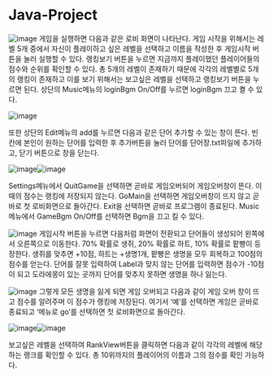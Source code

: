 # Java-Project

![image](https://github.com/seungjae708/Java-Project/assets/64647590/be7b72e9-d438-4268-a4ed-d1674b6ac7ac)
게임을 실행하면 다음과 같은 로비 화면이 나타난다. 
게임 시작을 위해서는 레벨 5개 중에서 자신이 플레이하고 싶은 레벨을 선택하고 이름을 작성한 후 게임시작 버튼을 눌러 실행할 수 있다.
랭킹보기 버튼을 누르면 지금까지 플레이했던 플레이어들의 점수와 순위를 확인할 수 있다. 총 5개의 레벨이 존재하기 때문에 각각의 레벨별로 5개의 랭킹이 존재하고 이를 보기 위해서는 보고싶은 레벨을 선택하고 랭킹보기 버튼을 누르면 된다.
상단의 Music메뉴의 loginBgm On/Off를 누르면 loginBgm 끄고 켤 수 있다. 

![image](https://github.com/seungjae708/Java-Project/assets/64647590/a1c9c359-cd69-4852-a302-bd92f4addd7b)
 
또한 상단의 Edit메뉴의 add를 누르면 다음과 같은 단어 추가할 수 있는 창이 뜬다. 빈칸에 본인이 원하는 단어를 입력한 후 추가버튼을 눌러 단어를 단어장.txt파일에 추가하고, 닫기 버튼으로 창을 닫는다.

![image](https://github.com/seungjae708/Java-Project/assets/64647590/73777670-a647-43a1-a161-a16e2be0bb12)![image](https://github.com/seungjae708/Java-Project/assets/64647590/f565570e-17eb-4c16-b26d-f87bf81e3e0e)

Settings메뉴에서 QuitGame을 선택하면 곧바로 게임오버되어 게임오버창이 뜬다. 이때의 점수는 랭킹에 저장되지 않는다. GoMain을 선택하면 게임오버창이 뜨지 않고 곧바로 첫 로비화면으로 돌아간다. Exit을 선택하면 곧바로 프로그램이 종료된다.
Music메뉴에서 GameBgm On/Off를 선택하면 Bgm을 끄고 킬 수 있다.

![image](https://github.com/seungjae708/Java-Project/assets/64647590/f33fada1-f80b-4f21-b3b3-3b3b515591df)
게임시작 버튼을 누르면 다음처럼 화면이 전환되고 단어들이 생성되어 왼쪽에서 오른쪽으로 이동한다. 70% 확률로 생쥐, 20% 확률로 하트, 10% 확률로 팥빵이 등장한다. 생쥐를 맞추면 +10점, 하트는 +생명1개, 팥빵은 생명을 모두 회복하고 100점의 점수를 얻는다. 단어를 잘못 입력하여 Label과 맞지 않는 단어를 입력하면 점수가 -10점이 되고 도라에몽이 있는 곳까지 단어를 맞추지 못하면 생명을 하나 잃는다. 

![image](https://github.com/seungjae708/Java-Project/assets/64647590/86ba2f2e-39c0-4074-b9a6-8337f492706b)
그렇게 모든 생명을 잃게 되면 게임 오버되고 다음과 같이 게임 오버 창이 뜨고 점수를 알려주며 이 점수가 랭킹에 저장된다. 여기서 ‘예’를 선택하면 게임은 곧바로 종료되고 ‘메뉴로 go’를 선택하면 첫 로비화면으로 돌아간다.

![image](https://github.com/seungjae708/Java-Project/assets/64647590/9df810c9-e3c0-44af-a20f-98284505e3ae)![image](https://github.com/seungjae708/Java-Project/assets/64647590/23bce26d-1f4e-4f6e-87d8-fb2fdb3055c6)

보고싶은 레벨을 선택하여 RankView버튼을 클릭하면 다음과 같이 각각의 레벨에 해당하는 랭크를 확인할 수 있다. 총 10위까지의 플레이어의 이름과 그의 점수를 확인 가능하다.
